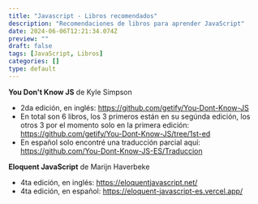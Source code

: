 ```yaml
---
title: "Javascript - Libros recomendados"
description: "Recomendaciones de libros para aprender JavaScript"
date: 2024-06-06T12:21:34.074Z
preview: ""
draft: false
tags: [JavaScript, Libros]
categories: []
type: default
---
```


**You Don't Know JS** de Kyle Simpson

- 2da edición, en inglés: <https://github.com/getify/You-Dont-Know-JS>
- En total son 6 libros, los 3 primeros están en su segúnda edición, los otros 3 por el momento solo en la primera edición: <https://github.com/getify/You-Dont-Know-JS/tree/1st-ed>
- En español solo encontré una traducción parcial aquí: <https://github.com/You-Dont-Know-JS-ES/Traduccion>

**Eloquent JavaScript** de Marijn Haverbeke

- 4ta edición, en inglés: <https://eloquentjavascript.net/>
- 4ta edición, en español: <https://eloquent-javascript-es.vercel.app/>
